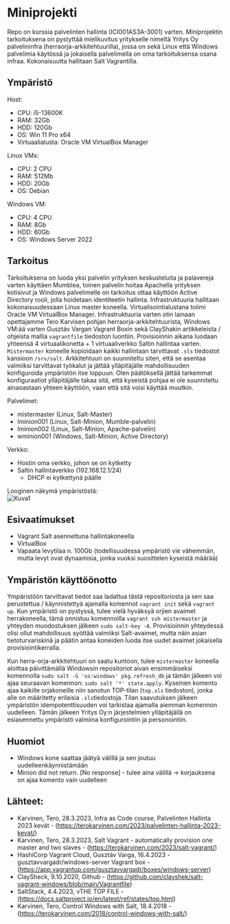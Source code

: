 # Miniprojekti
Repo on kurssia palvelinten hallinta (ICI001AS3A-3001) varten. Miniprojektin tarkoituksena on pystyttää mielikuvitus yritykselle nimeltä Yritys Oy palvelininfra (herraorja-arkkitehtuurilla), jossa on sekä Linux että Windows palvelimia käytössä ja jokaisella palvelimella on oma tarkoituksensa osana infraa. Kokonaisuutta hallitaan Salt Vagrantilla.

## Ympäristö

Host:

- CPU: i5-13600K
- RAM: 32Gb
- HDD: 120Gb
- OS: Win 11 Pro x64
- Virtuaalialusta: Oracle VM VirtualBox Manager

Linux VMs:
- CPU: 2 CPU
- RAM: 512Mb
- HDD: 20Gb
- OS: Debian

Windows VM:
- CPU: 4 CPU
- RAM: 8Gb 
- HDD: 60Gb
- OS: Windows Server 2022


## Tarkoitus
Tarkoituksena on luoda yksi palvelin yrityksen keskusteluita ja palavereja varten käyttäen Mumblea, toinen palvelin hoitaa Apachella yrityksen kotisivut ja Windows palvelimelle on tarkoitus ottaa käyttöön Active Directory rooli, jolla hoidetaan identiteetin hallinta. Infrastruktuuria hallitaan kokonaisuudessaan Linux master koneella. Virtualisointialustana toiimi Oracle VM VirtualBox Manager. Infrastruktuuria varten otin lainaan opettajamme Tero Karvisen pohjan herraorja-arkkitehtuurista, Windows VM:ää varten Gusztáv Vargan Vagrant Boxin sekä ClayShakin artikkeleista / ohjeista mallia ```vagrantfile``` tiedoston luontiin. Provisioinnin aikana luodaan yhteensä 4 virtuaalikonetta + 1 virtuaaliverkko Saltin hallintaa varten. ```Mistermaster``` koneelle kopioidaan kaikki hallintaan tarvittavat ```.sls``` tiedostot kansioon ```/srv/salt```. Arkkitehtuuri on suunniteltu siten, että se asentaa valmiiksi tarvittavat työkalut ja jättää ylläpitäjälle mahdollisuuden konfiguroida  ympäristön itse loppuun. Olen päätöksellä jättää tarkemmat konfiguraatiot ylläpitäjälle takaa sitä, että kyseistä pohjaa ei ole suunniteltu ainaoastaan yhteen käyttöön, vaan että sitä voisi käyttää muutkin.


Palvelimet:
- mistermaster (Linux, Salt-Master)
- lminion001 (Linux, Salt-Minion, Mumble-palvelin)
- lminion002 (Linux, Salt-Minion, Apache-palvelin)
- wminion001 (Windows, Salt-Minion, Active Directory)


Verkko:
- Hostin oma verkko, johon se on kytketty
- Saltin hallintaverkko (192.168.12.1/24)
  * DHCP ei kytkettynä päälle


Looginen näkymä ympäristöstä: </br>
![Kuva1](https://user-images.githubusercontent.com/122887740/235692836-e1d3a962-0730-48be-aaf7-3396b811d41b.png)


## Esivaatimukset
- Vagrant Salt asennettuna hallintakoneella
- VirtualBox
- Vapaata levytilaa n. 100Gb (todellisuudessa ympäristö vie vähemmän, mutta levyt ovat dynaamisia, jonka vuoksi suosittelen kyseistä määrää)

## Ympäristön käyttöönotto
Ympäristöön tarvittavat tiedot saa ladattua tästä repositoriosta ja sen saa perustettua / käynnistettyä ajamalla komennot ```vagrant init``` sekä ```vagrant up```. Kun ympäristö on pystyssä, tulee vielä hyväksyä orjien avaimet herrakoneella, tämä onnistuu komennoilla ```vagrant ssh mistermaster``` ja yhteyden muodostuksen jälkeen ```sudo salt-key -A```. Provisioinnin yhteydessä olisi ollut mahdollisuus syöttää valmiiksi Salt-avaimet, mutta näin asian tietoturvariskinä ja päätin antaa koneiden luoda itse uudet avaimet jokaisella provisiointikerralla.


Kun herra-orja-arkkitehtuuri on saatu kuntoon, tulee ```mistermaster``` koneella aloittaa päivittämällä Windowsin repositoriot aivan ensimmäiseksi komennolla ```sudo salt -G 'os:windows' pkg.refresh_db``` ja tämän jälkeen voi ajaa seuraavan komennon: ```sudo salt '*' state.apply```. Kyseinen komento ajaa kaikille orjakoneille niin sanotun TOP-tilan (```top.sls``` tiedoston), jonka alle on määritetty erilaisia ```.sls```tiedostoja. Tilan saavutuksen jälkeen ympäristön idempotenttisuuden voi tarkistaa ajamalla aiemman komennon uudelleen. Tämän jälkeen Yritys Oy:n järjestelmien ylläpitäjällä on esiasennettu ympäristö valmiina konfigurointiin ja personointiin.

## Huomiot
- Windows kone saattaa jäätyä välillä ja sen joutuu uudelleenkäynnistämään
- Minion did not return. [No response] - tulee aina välillä -> korjauksena on ajaa komento vain uudelleen

## Lähteet:
- Karvinen, Tero, 28.3.2023, Infra as Code course, Palvelinten Hallinta 2023 kevät - (https://terokarvinen.com/2023/palvelinten-hallinta-2023-kevat/)
- Karvinen, Tero, 28.3.2023, Salt Vagrant - automatically provision one master and two slaves - (https://terokarvinen.com/2023/salt-vagrant/)
- HashiCorp Vagrant Cloud, Gusztáv Varga, 16.4.2023 - gusztavvargadr/windows-server Vagrant box - (https://app.vagrantup.com/gusztavvargadr/boxes/windows-server)
- ClaySheck, 9.10.2020, Github  - (https://github.com/clayshek/salt-vagrant-windows/blob/main/Vagrantfile)
- SaltStack, 4.4.2023, vTHE TOP FILE - (https://docs.saltproject.io/en/latest/ref/states/top.html)
- Karvinen, Tero, Control Windows with Salt, 18.4.2018 - (https://terokarvinen.com/2018/control-windows-with-salt/)
